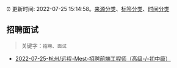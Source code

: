 :alarm_clock: 更新时间: 2022-07-25 15:14:58。[来源分类](../README.md)、[标签分类](../TAGS.md)、[时间分类](../TIMELINE.md)

## 招聘面试


> 关键字：`招聘`、`面试`



- [2022-07-25-杭州/远程-Mest-招聘前端工程师（高级-/-初中级）](https://www.v2ex.com/t/868625) 